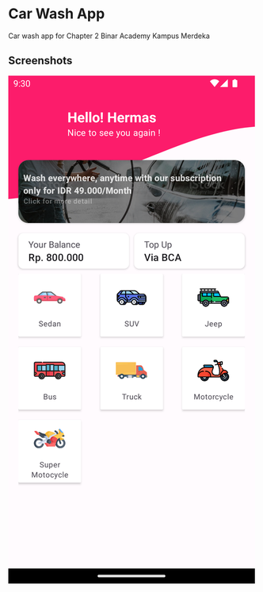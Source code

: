 
# Car Wash App

Car wash app for Chapter 2 Binar Academy Kampus Merdeka


## Screenshots

![App Screenshot](screenshot/ss_home.png)

